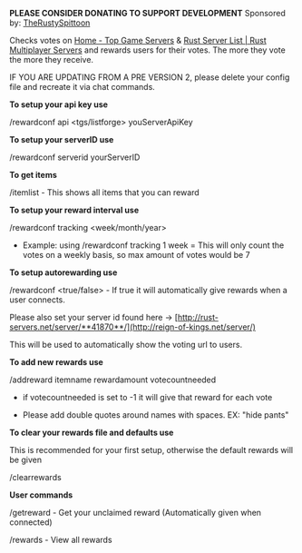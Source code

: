 **PLEASE CONSIDER DONATING TO SUPPORT DEVELOPMENT**
Sponsored by: [TheRustySpittoon](http://therustyspittoon.com/)


Checks votes on [Home - Top Game Servers](http://game-servers.top) & [Rust Server List | Rust Multiplayer Servers](http://rust-servers.net) and rewards users for their votes. The more they vote the more they receive.

IF YOU ARE UPDATING FROM A PRE VERSION 2, please delete your config file and recreate it via chat commands.

**To setup your api key use**

/rewardconf api <tgs/listforge> youServerApiKey

**To setup your serverID use**

/rewardconf serverid yourServerID

**To get items**

/itemlist - This shows all items that you can reward

**To setup your reward interval use**

/rewardconf tracking <period> <week/month/year>

- Example: using /rewardconf tracking 1 week = This will only count the votes on a weekly basis, so max amount of votes would be 7

**To setup autorewarding use**

/rewardconf <true/false> - If true it will automatically give rewards when a user connects.


Please also set your server id found here -> [http://rust-servers.net/server/**41870**/](http://reign-of-kings.net/server/)

This will be used to automatically show the voting url to users.

**To add new rewards use**

/addreward itemname rewardamount votecountneeded

- if votecountneeded is set to -1 it will give that reward for each vote

- Please add double quotes around names with spaces. EX: "hide pants"

**To clear your rewards file and defaults use**

This is recommended for your first setup, otherwise the default rewards will be given

/clearrewards

**User commands**

/getreward - Get your unclaimed reward (Automatically given when connected)

/rewards - View all rewards